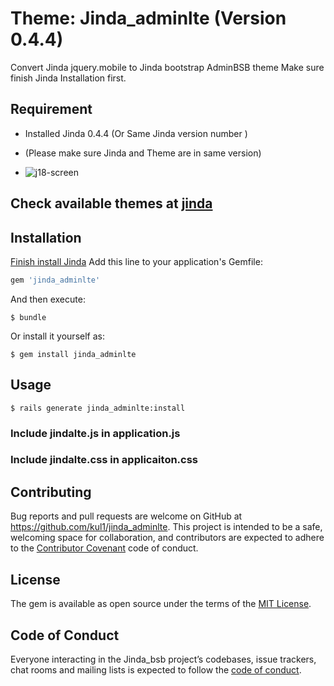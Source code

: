 # Theme: Jinda_adminlte (Version 0.4.4) 

Convert Jinda jquery.mobile to Jinda bootstrap AdminBSB theme 
Make sure finish Jinda Installation first.

## Requirement
* Installed Jinda 0.4.4  (Or Same Jinda version number )
* (Please make sure Jinda and Theme are in same version)

* ![j18-screen](https://user-images.githubusercontent.com/3953832/34321063-d692e82a-e7cb-11e7-8594-156a9ba390a5.png)

## Check available themes at [jinda](https://github.com/kul1/jinda)

## Installation

[Finish install Jinda](https://github.com/kul1/jinda)
Add this line to your application's Gemfile:

```ruby
gem 'jinda_adminlte'
```

And then execute:

    $ bundle

Or install it yourself as:

    $ gem install jinda_adminlte

## Usage

    $ rails generate jinda_adminlte:install
### Include jindalte.js in application.js
### Include jindalte.css in applicaiton.css

## Contributing

Bug reports and pull requests are welcome on GitHub at https://github.com/kul1/jinda_adminlte. This project is intended to be a safe, welcoming space for collaboration, and contributors are expected to adhere to the [Contributor Covenant](http://contributor-covenant.org) code of conduct.

## License

The gem is available as open source under the terms of the [MIT License](https://opensource.org/licenses/MIT).

## Code of Conduct

Everyone interacting in the Jinda_bsb project’s codebases, issue trackers, chat rooms and mailing lists is expected to follow the [code of conduct](https://github.com/kul1/jinda_adminlte/blob/master/CODE_OF_CONDUCT.md).
